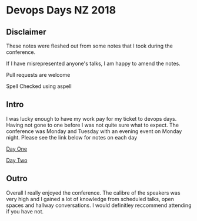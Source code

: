 # Devops Days NZ 2018

## Disclaimer
These notes were fleshed out from some notes that I took during the conference.

If I have misrepresented anyone's talks, I am happy to amend the notes.

Pull requests are welcome

Spell Checked using aspell

## Intro
I was lucky enough to have my work pay for my ticket to devops days. Having not gone to one before I was not quite sure what to expect. The conference was Monday and Tuesday with an evening event on Monday night.
Please see the link below for notes on each day

[Day One](dayone.md)

[Day Two](daytwo.md)

## Outro
Overall I really enjoyed the conference. The calibre of the speakers was very high and I gained a lot of knowledge from scheduled talks, open spaces and hallway conversations. I would definitley reccommend attending if you have not.
